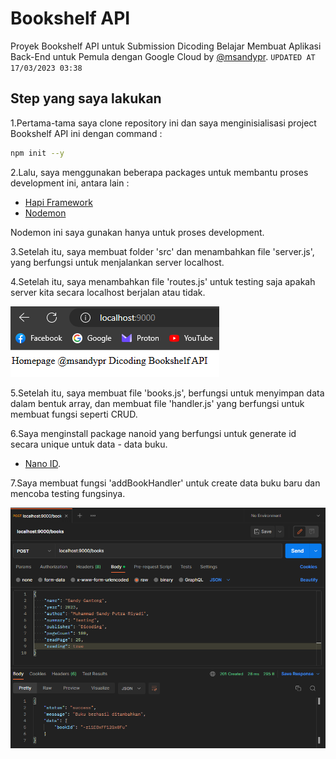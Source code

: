 # Bookshelf API
Proyek Bookshelf API untuk Submission Dicoding Belajar Membuat Aplikasi Back-End untuk Pemula dengan Google Cloud by [@msandypr](https://msandypr.com). `UPDATED AT 17/03/2023 03:38`

## Step yang saya lakukan
1.Pertama-tama saya clone repository ini dan saya menginisialisasi project Bookshelf API ini dengan command :
```sh
npm init --y
```
2.Lalu, saya menggunakan beberapa packages untuk membantu proses development ini, antara lain :
- [Hapi Framework](https://hapi.dev/)
- [Nodemon](https://nodemon.io/)

Nodemon ini saya gunakan hanya untuk proses development.

3.Setelah itu, saya membuat folder 'src' dan menambahkan file 'server.js', yang berfungsi untuk menjalankan server localhost.

4.Setelah itu, saya menambahkan file 'routes.js' untuk testing saja apakah server kita secara localhost berjalan atau tidak.

![Readme Image 1](src/img/readme1.png)

5.Setelah itu, saya membuat file 'books.js', berfungsi untuk menyimpan data dalam bentuk array, dan membuat file 'handler.js' yang berfungsi untuk membuat fungsi seperti CRUD.

6.Saya menginstall package nanoid yang berfungsi untuk generate id secara unique untuk data - data buku.
- [Nano ID](https://github.com/ai/nanoid#readme).

7.Saya membuat fungsi 'addBookHandler' untuk create data buku baru dan mencoba testing fungsinya.

![Readme Image 2](src/img/readme2.png)

